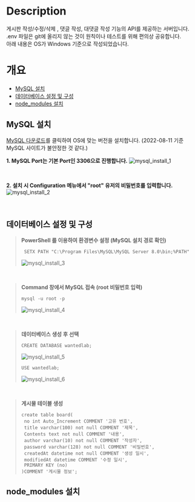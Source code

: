# Description
게시판 작성/수정/삭제 , 댓글 작성, 대댓글 작성 기능의 API를 제공하는 서버입니다. </br>
.env 파일은 git에 올리지 않는 것이 원칙이나 테스트를 위해 편의상 공유합니다. </br>
아래 내용은 OS가 Windows 기준으로 작성되었습니다.

# 개요
- [MySQL 설치](#MySQL-설치)
- [데이터베이스 설정 및 구성](#데이터베이스-설정-및-구성)
- [node_modules 설치](#node_modules-설치)

## MySQL 설치
[MySQL 다운로드](https://dev.mysql.com/downloads/windows/installer/8.0.html)를 클릭하여 OS에 맞는 버전을 설치합니다. (2022-08-11 기준 MySQL 사이트가 불안정한 것 같다.)

**1. MySQL Port는 기본 Port인 3306으로 진행합니다.**
![mysql_install_1](https://user-images.githubusercontent.com/45446457/184093220-a998ab41-db42-4e8f-bc48-0825827dd5db.JPG)

</br>

**2. 설치 시 Configuration 메뉴에서 "root" 유저의 비밀번호를 입력합니다.** </br>
![mysql_install_2](https://user-images.githubusercontent.com/45446457/184093920-0c16d1e9-f526-42cc-b00a-01ec3aa62b9c.JPG)

</br>

## 데이터베이스 설정 및 구성

>**PowerShell 를 이용하여 환경변수 설정 (MySQL 설치 경로 확인)**
> ```
>  SETX PATH "C:\Program Files\MySQL\MySQL Server 8.0\bin;%PATH"
>  ```
>![mysql_install_3](https://user-images.githubusercontent.com/45446457/184096823-20be62cb-b308-47c5-b0da-57fde6ff1e76.JPG)

</br>

>**Command 창에서 MySQL 접속 (root 비밀번호 입력)**
>```
>mysql -u root -p
>```
>![mysql_install_4](https://user-images.githubusercontent.com/45446457/184099453-fffcd750-95de-4162-a563-1cfcaa7dce38.JPG)

</br>

>**데이터베이스 생성 후 선택**
>```
>CREATE DATABASE wantedlab;
>```
>![mysql_install_5](https://user-images.githubusercontent.com/45446457/184100333-effe3576-88c6-4f4d-ba66-11ce947390cc.JPG)
>```
>USE wantedlab;
>```
>![mysql_install_6](https://user-images.githubusercontent.com/45446457/184100998-e2c5914f-a779-41f2-a17c-9ba339d8493b.JPG)


</br>

>**게시물 테이블 생성**
>```
>create table board(
>  no int Auto_Increment COMMENT '고유 번호', 
>  title varchar(100) not null COMMENT '제목',	
>  Contents text not null COMMENT '내용',
>  author varchar(10) not null COMMENT '작성자', 
>  password varchar(128) not null COMMENT '비밀번호',
>  createdAt datetime not null COMMENT '생성 일시',
>  modifiedAt datetime COMMENT '수정 일시',
>  PRIMARY KEY (no)
>)COMMENT '게시물 정보';
>```

## node_modules 설치


